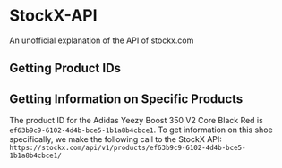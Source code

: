 # StockX-API
An unofficial explanation of the API of stockx.com

## Getting Product IDs


## Getting Information on Specific Products

The product ID for the Adidas Yeezy Boost 350 V2 Core Black Red is `ef63b9c9-6102-4d4b-bce5-1b1a8b4cbce1`. To get information on this shoe specifically, we make the following call to the StockX API: `https://stockx.com/api/v1/products/ef63b9c9-6102-4d4b-bce5-1b1a8b4cbce1/`
